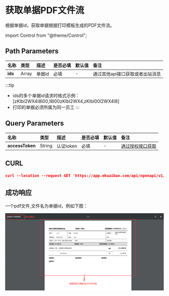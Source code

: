 # 获取单据PDF文件流
根据单据id，获取单据根据打印模板生成的PDF文件流。

import Control from "@theme/Control";

<Control
method="GET"
url="/api/openapi/v1/flowDetails/getFlowsPdf/[`ids`]"
/>

## Path Parameters

| 名称 | 类型 | 描述 | 是否必填 | 默认值 | 备注 |
| :--- | :--- | :--- | :--- |:--- | :--- |
| **ids** | Array | 单据id | 必填 | - | 通过其他api接口获取或者出站消息 |

:::tip
- ids的多个单据id请求时格式示例：[zKIbl2WX4I8I00,I8I00zKIbl2WX4,zKIbI00l2WX4I8]
- 打印的单据必须所属为同一员工
:::

## Query Parameters

| 名称 | 类型 | 描述 | 是否必填 | 默认值 | 备注 |
| :--- | :--- | :--- | :--- |:--- | :--- |
| **accessToken** | String | 认证token | 必填 | - | [通过授权接口获取](/docs/open-api/getting-started/auth) |

## CURL
```json
curl --location --request GET 'https://app.ekuaibao.com/api/openapi/v1/flowDetails/getFlowsPdf/[yd4bn1Z-YM9000]?accessToken=cWEbn1cA0kjU00'
```

## 成功响应

 一个pdf文件,文件名为单据id，例如下图：

![单据pdf流](images/单据pdf流返回.png)
